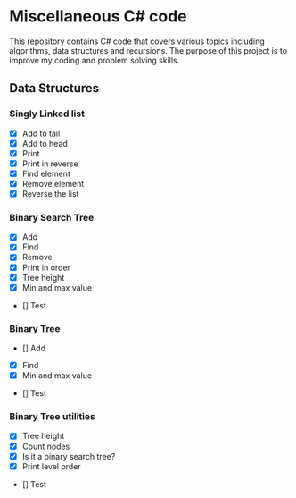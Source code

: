 # Miscellaneous C# code
This repository contains C# code that covers various topics including algorithms, data structures and recursions. The purpose of this project is to improve my coding and problem solving skills.

## Data Structures
### Singly Linked list
- [X] Add to tail
- [X] Add to head
- [X] Print
- [X] Print in reverse
- [X] Find element
- [X] Remove element
- [X] Reverse the list

### Binary Search Tree
- [X] Add
- [X] Find
- [X] Remove
- [X] Print in order
- [X] Tree height
- [X] Min and max value
- [] Test

### Binary Tree
- [] Add
- [X] Find
- [X] Min and max value
- [] Test

### Binary Tree utilities
- [X] Tree height
- [X] Count nodes
- [X] Is it a binary search tree?
- [X] Print level order
- [] Test

